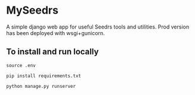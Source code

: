 # MySeedrs
A simple django web app for useful Seedrs tools and utilities. Prod version has been deployed with wsgi+gunicorn. 

## To install and run locally 
`source .env`

`pip install requirements.txt`

`python manage.py runserver`
